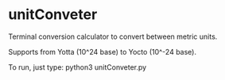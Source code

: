 # unitConveter
Terminal conversion calculator to convert between metric units.

Supports from Yotta (10^24 base) to Yocto (10^-24 base).

To run, just type:
  python3 unitConveter.py
